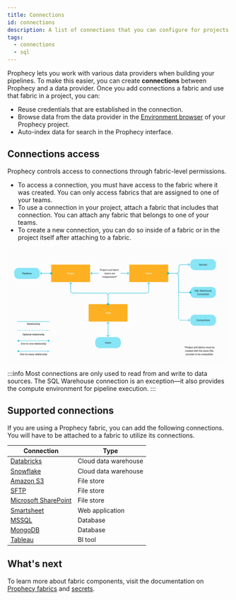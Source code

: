 ```yaml
---
title: Connections
id: connections
description: A list of connections that you can configure for projects
tags:
  - connections
  - sql
---
```


Prophecy lets you work with various data providers when building your pipelines. To make this easier, you can create **connections** between Prophecy and a data provider. Once you add connections a fabric and use that fabric in a project, you can:

- Reuse credentials that are established in the connection.
- Browse data from the data provider in the [Environment browser](docs/getting-started/concepts/project.md#project-editor) of your Prophecy project.
- Auto-index data for search in the Prophecy interface.

## Connections access

Prophecy controls access to connections through fabric-level permissions.

- To access a connection, you must have access to the fabric where it was created. You can only access fabrics that are assigned to one of your teams.
- To use a connection in your project, attach a fabric that includes that connection. You can attach any fabric that belongs to one of your teams.
- To create a new connection, you can do so inside of a fabric or in the project itself after attaching to a fabric.

![Connections access diagram](img/connections-fabrics-projects.png)

:::info
Most connections are only used to read from and write to data sources. The SQL Warehouse connection is an exception—it also provides the compute environment for pipeline execution.
:::

## Supported connections

If you are using a Prophecy fabric, you can add the following connections. You will have to be attached to a fabric to utilize its connections.

| Connection                           | Type                 |
| ------------------------------------ | -------------------- |
| [Databricks](./databricks)           | Cloud data warehouse |
| [Snowflake](./snowflake)             | Cloud data warehouse |
| [Amazon S3](./s3)                    | File store           |
| [SFTP](./sftp)                       | File store           |
| [Microsoft SharePoint](./sharepoint) | File store           |
| [Smartsheet](./smartsheet)           | Web application      |
| [MSSQL](./mssql)                     | Database             |
| [MongoDB](./mongodb)                 | Database             |
| [Tableau](./tableau)                 | BI tool              |

## What's next

To learn more about fabric components, visit the documentation on [Prophecy fabrics](docs/administration/fabrics/prophecy-fabrics/prophecy-fabrics.md) and [secrets](docs/administration/secrets/secrets.md).
